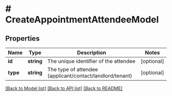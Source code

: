 # # CreateAppointmentAttendeeModel

## Properties

Name | Type | Description | Notes
------------ | ------------- | ------------- | -------------
**id** | **string** | The unique identifier of the attendee | [optional]
**type** | **string** | The type of attendee (applicant/contact/landlord/tenant) | [optional]

[[Back to Model list]](../../README.md#models) [[Back to API list]](../../README.md#endpoints) [[Back to README]](../../README.md)
